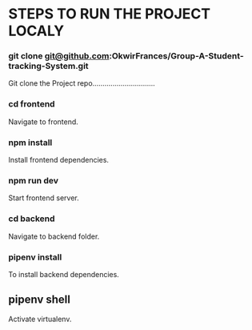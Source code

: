 # STEPS TO RUN THE PROJECT LOCALY

### git clone git@github.com:OkwirFrances/Group-A-Student-tracking-System.git 
Git clone the Project repo...............................

### cd frontend
Navigate to frontend.

### npm install
Install  frontend dependencies.
### npm run dev
Start frontend server.

### cd backend
Navigate to backend folder.

### pipenv install
To install backend dependencies.
## pipenv shell
Activate virtualenv.
